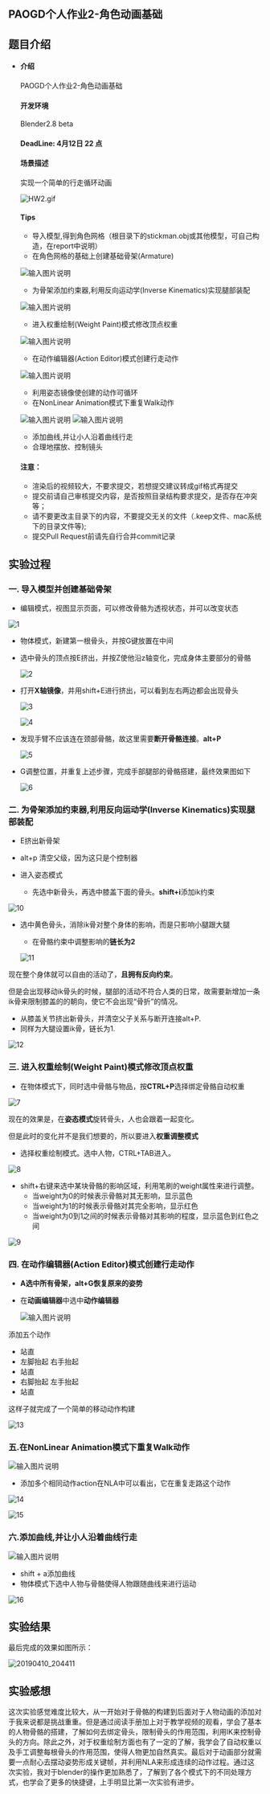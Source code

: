 ## PAOGD个人作业2-角色动画基础

## 题目介绍

+ #### 介绍
  PAOGD个人作业2-角色动画基础

  #### 开发环境
  Blender2.8 beta
  #### DeadLine: 4月12日 **22** 点
  #### 场景描述

  实现一个简单的行走循环动画

  ![HW2.gif](/../../HW2.gif "HW2.gif")


  #### Tips
  - 导入模型,得到角色网格（根目录下的stickman.obj或其他模型，可自己构造，在report中说明）
  - 在角色网格的基础上创建基础骨架(Armature)

  ![输入图片说明](https://gitee.com/uploads/images/2019/0404/155350_38fd066f_1194012.png "屏幕截图.png")
  - 为骨架添加约束器,利用反向运动学(Inverse Kinematics)实现腿部装配

  ![输入图片说明](https://gitee.com/uploads/images/2019/0404/155700_50b377db_1194012.png "屏幕截图.png")
  - 进入权重绘制(Weight Paint)模式修改顶点权重

  ![输入图片说明](https://gitee.com/uploads/images/2019/0404/160319_c684d7e8_1194012.png "屏幕截图.png")
  - 在动作编辑器(Action Editor)模式创建行走动作

  ![输入图片说明](https://gitee.com/uploads/images/2019/0404/160744_7db6398f_1194012.png "屏幕截图.png")
  - 利用姿态镜像使创建的动作可循环
  - 在NonLinear Animation模式下重复Walk动作

  ![输入图片说明](https://gitee.com/uploads/images/2019/0404/161454_76e6c449_1194012.png "屏幕截图.png")
  ![输入图片说明](https://gitee.com/uploads/images/2019/0404/161518_95378fbd_1194012.png "屏幕截图.png")
  - 添加曲线,并让小人沿着曲线行走
  - 合理地摆放、控制镜头

  #### 注意：
  - 渲染后的视频较大，不要求提交，若想提交建议转成gif格式再提交
  - 提交前请自己审核提交内容，是否按照目录结构要求提交，是否存在冲突等；
  - 请不要更改主目录下的内容，不要提交无关的文件（.keep文件、mac系统下的目录文件等);
  - 提交Pull Request前请先自行合并commit记录

## 实验过程

### 一. 导入模型并创建基础骨架

+ 编辑模式，视图显示页面，可以修改骨骼为透视状态，并可以改变状态

![1](C:\Users\asus\Desktop\1.png)

+ 物体模式，新建第一根骨头，并按G键放置在中间

+ 选中骨头的顶点按E挤出，并按Z使他沿z轴变化，完成身体主要部分的骨骼

  ![2](C:\Users\asus\Desktop\2.png)

+ 打开**X轴镜像**，并用shift+E进行挤出，可以看到左右两边都会出现骨头

  ![3](C:\Users\asus\Desktop\3.png)

  ![4](C:\Users\asus\Desktop\4.png)

+ 发现手臂不应该连在颈部骨骼，故这里需要**断开骨骼连接**。**alt+P**

  ![5](C:\Users\asus\Desktop\5.png)

+ G调整位置，并重复上述步骤，完成手部腿部的骨骼搭建，最终效果图如下

  ![6](C:\Users\asus\Desktop\6.png)



### 二. 为骨架添加约束器,利用反向运动学(Inverse Kinematics)实现腿部装配

+ E挤出新骨架

+ alt+p 清空父级，因为这只是个控制器

+ 进入姿态模式
  + 先选中新骨头，再选中膝盖下面的骨头。**shift+i**添加ik约束

![10](C:\Users\asus\Desktop\10.png)

+ 选中黄色骨头，消除ik骨对整个身体的影响，而是只影响小腿跟大腿

  + 在骨骼约束中调整影响的**链长为2**

  ![11](C:\Users\asus\Desktop\11.png)


现在整个身体就可以自由的活动了，**且拥有反向约束**。

但是会出现移动ik骨头的时候，腿部的活动不符合人类的日常，故需要新增加一条ik骨来限制膝盖的的朝向，使它不会出现“骨折”的情况。

+ 从膝盖关节挤出新骨头，并清空父子关系与断开连接alt+P.
+ 同样为大腿设置ik骨，链长为1.

![12](C:\Users\asus\Desktop\12.png)



### 三. 进入权重绘制(Weight Paint)模式修改顶点权重

+ 在物体模式下，同时选中骨骼与物品，按**CTRL+P**选择绑定骨骼自动权重

![7](C:\Users\asus\Desktop\7.png)

现在的效果是，在**姿态模式**旋转骨头，人也会跟着一起变化。

但是此时的变化并不是我们想要的，所以要进入**权重调整模式**

+ 选择权重绘制模式。选中人物，CTRL+TAB进入。

![8](C:\Users\asus\Desktop\8.png)



+ shift+右键来选中某块骨骼的影响区域，利用笔刷的weight属性来进行调整。
  + 当weight为0的时候表示骨骼对其无影响，显示蓝色
  + 当weight为1的时候表示骨骼对其完全影响，显示红色
  + 当weight为0到1之间的时候表示骨骼对其影响的程度，显示蓝色到红色之间

![9](C:\Users\asus\Desktop\9.png)

### 四. 在动作编辑器(Action Editor)模式创建行走动作

+ **A选中所有骨架，alt+G恢复原来的姿势**
+ 在**动画编辑器**中选中**动作编辑器**

  ![输入图片说明](https://gitee.com/uploads/images/2019/0404/160744_7db6398f_1194012.png "屏幕截图.png")



添加五个动作

+ 站直
+ 左脚抬起 右手抬起
+ 站直
+ 右脚抬起 左手抬起
+ 站直

这样子就完成了一个简单的移动动作构建

![13](C:\Users\asus\Desktop\13.png)



### 五.在NonLinear Animation模式下重复Walk动作

  ![输入图片说明](https://gitee.com/uploads/images/2019/0404/161454_76e6c449_1194012.png "屏幕截图.png")



+ 添加多个相同动作action在NLA中可以看出，它在重复走路这个动作

![14](C:\Users\asus\Desktop\14.png)

![15](C:\Users\asus\Desktop\15.png)

### 六.添加曲线,并让小人沿着曲线行走


  ![输入图片说明](https://gitee.com/uploads/images/2019/0404/161518_95378fbd_1194012.png "屏幕截图.png")

+ shift + a添加曲线
+ 物体模式下选中人物与骨骼使得人物跟随曲线来进行运动

![16](C:\Users\asus\Desktop\16.png)



## 实验结果

最后完成的效果如图所示：

![20190410_204411](C:\Users\asus\Desktop\20190410_204411.gif)

## 实验感想

​	这次实验感觉难度比较大，从一开始对于骨骼的构建到后面对于人物动画的添加对于我来说都是挑战重重。但是通过阅读手册加上对于教学视频的观看，学会了基本的人物骨骼的搭建，了解如何去绑定骨头，限制骨头的作用范围，利用IK来控制骨头的方向。除此之外，对于权重绘制方面也有了一定的了解，我学会了自动权重以及手工调整每根骨头的作用范围，使得人物更加自然真实。最后对于动画部分就需要一点耐心去摆动姿势形成关键帧，并利用NLA来形成连续的动作过程。通过这次实验，我对于blender的操作更加熟悉了，了解到了各个模式下的不同处理方式，也学会了更多的快捷键，上手明显比第一次实验有进步。